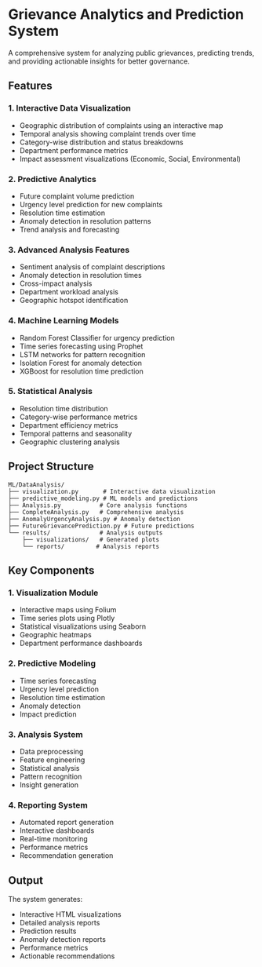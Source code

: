 # Grievance Analytics and Prediction System

A comprehensive system for analyzing public grievances, predicting trends, and providing actionable insights for better governance.

## Features

### 1. Interactive Data Visualization
- Geographic distribution of complaints using an interactive map
- Temporal analysis showing complaint trends over time
- Category-wise distribution and status breakdowns
- Department performance metrics
- Impact assessment visualizations (Economic, Social, Environmental)

### 2. Predictive Analytics
- Future complaint volume prediction
- Urgency level prediction for new complaints
- Resolution time estimation
- Anomaly detection in resolution patterns
- Trend analysis and forecasting

### 3. Advanced Analysis Features
- Sentiment analysis of complaint descriptions
- Anomaly detection in resolution times
- Cross-impact analysis
- Department workload analysis
- Geographic hotspot identification

### 4. Machine Learning Models
- Random Forest Classifier for urgency prediction
- Time series forecasting using Prophet
- LSTM networks for pattern recognition
- Isolation Forest for anomaly detection
- XGBoost for resolution time prediction

### 5. Statistical Analysis
- Resolution time distribution
- Category-wise performance metrics
- Department efficiency metrics
- Temporal patterns and seasonality
- Geographic clustering analysis

## Project Structure

```
ML/DataAnalysis/
├── visualization.py       # Interactive data visualization
├── predictive_modeling.py # ML models and predictions
├── Analysis.py           # Core analysis functions
├── CompleteAnalysis.py   # Comprehensive analysis
├── AnomalyUrgencyAnalysis.py # Anomaly detection
├── FutureGrievancePrediction.py # Future predictions
└── results/              # Analysis outputs
    ├── visualizations/   # Generated plots
    └── reports/         # Analysis reports
```

## Key Components

### 1. Visualization Module
- Interactive maps using Folium
- Time series plots using Plotly
- Statistical visualizations using Seaborn
- Geographic heatmaps
- Department performance dashboards

### 2. Predictive Modeling
- Time series forecasting
- Urgency level prediction
- Resolution time estimation
- Anomaly detection
- Impact prediction

### 3. Analysis System
- Data preprocessing
- Feature engineering
- Statistical analysis
- Pattern recognition
- Insight generation

### 4. Reporting System
- Automated report generation
- Interactive dashboards
- Real-time monitoring
- Performance metrics
- Recommendation generation



## Output

The system generates:
- Interactive HTML visualizations
- Detailed analysis reports
- Prediction results
- Anomaly detection reports
- Performance metrics
- Actionable recommendations


